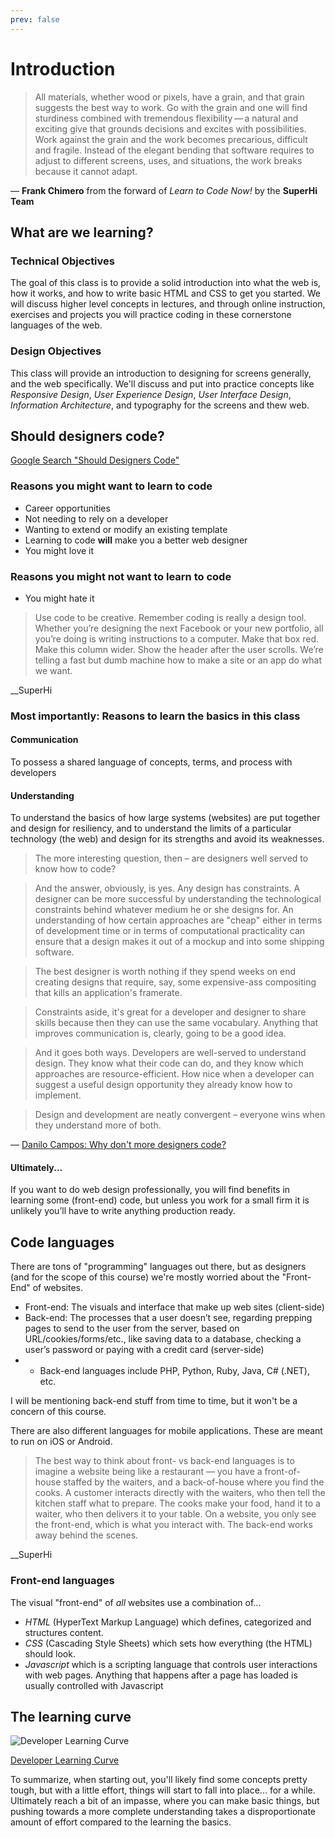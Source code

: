 ```yaml
---
prev: false
---
```


# Introduction

> All materials, whether wood or pixels, have a grain, and that grain suggests the best way to work. Go with the grain and one will find sturdiness combined with tremendous flexibility — a natural and exciting give that grounds decisions and excites with possibilities. Work against the grain and the work becomes precarious, difficult and fragile. Instead of the elegant bending that software requires to adjust to different screens, uses, and situations, the work breaks because it cannot adapt.

— __Frank Chimero__ from the forward of _Learn to Code Now!_ by the __SuperHi Team__

## What are we learning?

### Technical Objectives

The goal of this class is to provide a solid introduction into what the web is, how it works, and how to write basic HTML and CSS to get you started. We will discuss higher level concepts in lectures, and through online instruction, exercises and projects you will practice coding in these cornerstone languages of the web.

### Design Objectives

This class will provide an introduction to designing for screens generally, and the web specifically. We'll discuss and put into practice concepts like _Responsive Design_, _User Experience Design_, _User Interface Design_, _Information Architecture_, and typography for the screens and thew web.

## Should designers code?

[Google Search "Should Designers Code"](https://www.google.com/search?q=should+designers+code&oq=should+designers+code&aqs=chrome..69i57j0l5.2587j1j1&sourceid=chrome&ie=UTF-8)

### Reasons you might want to learn to code
- Career opportunities
- Not needing to rely on a developer
- Wanting to extend or modify an existing template
- Learning to code **will** make you a better web designer
- You might love it

### Reasons you might not want to learn to code
- You might hate it

> Use code to be creative. Remember coding is really a design tool.
Whether you’re designing the next Facebook or your new portfolio, all
you’re doing is writing instructions to a computer. Make that box red.
Make this column wider. Show the header after the user scrolls. We’re telling a fast but dumb machine how to make a site or an app do
what we want.

__SuperHi

### Most importantly: Reasons to learn the basics in this class
#### Communication
To possess a shared language of concepts, terms, and process with developers
#### Understanding
To understand the basics of how large systems (websites) are put together and design for resiliency, and to understand the limits of a particular technology (the web) and design for its strengths and avoid its weaknesses.


> The more interesting question, then – are designers well served to know how to code?

> And the answer, obviously, is yes. Any design has constraints. A designer can be more successful by understanding the technological constraints behind whatever medium he or she designs for. An understanding of how certain approaches are "cheap" either in terms of development time or in terms of computational practicality can ensure that a design makes it out of a mockup and into some shipping software.

> The best designer is worth nothing if they spend weeks on end creating designs that require, say, some expensive-ass compositing that kills an application's framerate.

> Constraints aside, it's great for a developer and designer to share skills because then they can use the same vocabulary. Anything that improves communication is, clearly, going to be a good idea.

> And it goes both ways. Developers are well-served to understand design. They know what their code can do, and they know which approaches are resource-efficient. How nice when a developer can suggest a useful design opportunity they already know how to implement.

> Design and development are neatly convergent – everyone wins when they understand more of both.

&mdash; [Danilo Campos: Why don't more designers code?](https://www.quora.com/Software-Product-Design/Why-dont-more-designers-code/answer/Danilo-Campos?share=1&srid=8P8)

#### Ultimately...  

If you want to do web design professionally, you will find benefits in learning some (front-end) code, but unless you work for a small firm it is unlikely you’ll have to write anything production ready.

## Code languages

There are tons of "programming" languages out there, but as designers (and for the scope of this course) we're mostly worried about the "Front-End" of websites. 

- Front-end: The visuals and interface that make up web sites (client-side)
- Back-end: The processes that a user doesn’t see, regarding prepping pages to send to the user from the server, based on URL/cookies/forms/etc., like saving data to a database, checking a user’s password or paying with a credit card (server-side)
- - Back-end languages include PHP, Python, Ruby, Java, C# (.NET), etc. 

I will be mentioning back-end stuff from time to time, but it won't be a concern of this course.

There are also different languages for mobile applications. These are meant to run on iOS or Android. 

> The best way to think about front- vs back-end languages is to imagine a website being like a restaurant — you have a front-of-house staffed by the waiters, and a back-of-house where you find the cooks. A customer interacts directly with the waiters, who then tell the kitchen staff what to prepare. The cooks make your food, hand it to a waiter, who then delivers it to your table. On a website, you only see the front-end, which is what you interact with. The back-end works away behind the scenes.

__SuperHi

### Front-end languages

The visual "front-end" of _all_ websites use a combination of...

- _HTML_ (HyperText Markup Language) which defines, categorized and structures content.
- _CSS_ (Cascading Style Sheets) which sets how everything (the HTML) should look.
- _Javascript_ which is a scripting language that controls user interactions with web pages. Anything that happens
after a page has loaded is usually controlled with Javascript

## The learning curve

![Developer Learning Curve](/assets/img/curve-2-1024x613.png)

[Developer Learning Curve](https://www.crondose.com/2016/09/developer-learning-curve/)

To summarize, when starting out, you'll likely find some concepts pretty tough, but with a little effort, things will start to fall into place... for a while. Ultimately reach a bit of an impasse, where you can make basic things, but pushing towards a more complete understanding takes a disproportionate amount of effort compared to the learning the basics. 